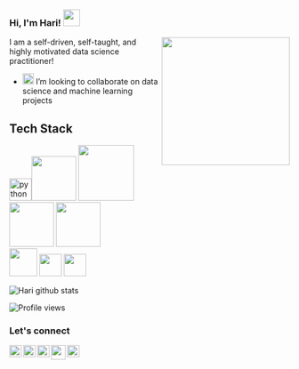 ### Hi, I'm Hari! <img src="https://raw.githubusercontent.com/MartinHeinz/MartinHeinz/master/wave.gif" width="30px">
  
<img align='right' src="https://media.giphy.com/media/vNTs0HEuSdj13sPa3F/giphy.gif" width="230">


I am a self-driven, self-taught, and highly motivated data science practitioner!

- <img alt="GIF" src="https://github.com/TheDudeThatCode/TheDudeThatCode/blob/master/Assets/headbang.gif" width="20vw" /> I’m looking to collaborate on data science and machine learning projects


<h2 align="left">Tech Stack</h2>

<img src="https://raw.githubusercontent.com/gilbarbara/logos/c122ccfcfdb15d9958a85696ff2460ac3b01f8ca/logos/python.svg" alt="python" width="40" height="40"/><img src = https://matplotlib.org/3.2.1/_images/sphx_glr_logos2_003.png width='80'>  <img src = https://miro.medium.com/max/765/1*cyXCE-JcBelTyrK-58w6_Q.png width = '100'>     <img src = https://www.freecodecamp.org/news/content/images/2020/07/pandas-logo.png width='80'> <img src=http://amueller.github.io/img/scikit-learn-logo.png width = '80'>  <code>   <img height="50" src="https://camo.githubusercontent.com/c04e16c05de80dadbdc990884672fc941fdcbbfbb02b31dd48c248d010861426/68747470733a2f2f7777772e74656e736f72666c6f772e6f72672f696d616765732f74665f6c6f676f5f736f6369616c2e706e67"></code> <img src="https://ih1.redbubble.net/image.522683973.1990/st,small,507x507-pad,600x600,f8f8f8.u1.jpg" width="40" height="40"/> 
<img src="https://i1.wp.com/www.bconcepts.pt/wp-content/uploads/2019/04/PowerBI-Logo.png?fit=350%2C350&ssl=1" width="40" height="40"/> 


![Hari github stats](https://github-readme-stats.vercel.app/api?username=harikrishna9&show_icons=true&theme=gruvbox)

![Profile views](https://gpvc.arturio.dev/harikrishna9)

### Let's connect
<a href="https://twitter.com/im_haric">
  <img align="left" alt="twitter" | Twitter" width="22px" src="https://cdn.jsdelivr.net/npm/simple-icons@v3/icons/twitter.svg" />
</a>
<a href="https://www.linkedin.com/in/harikrishna-c-a1a8571a0/">
  <img align="left" alt="linkedin" width="22px" src="https://cdn.jsdelivr.net/npm/simple-icons@v3/icons/linkedin.svg" />
</a>
<a href="https://www.instagram.com/im_hari.c/">
  <img align="left" alt="instagram" width="22px" src="https://cdn.jsdelivr.net/npm/simple-icons@v3/icons/instagram.svg" />
</a>
<a href="https://www.kaggle.com/harikrishna9">
  <img alt="Kaggle" width="22px" src="https://cdn.jsdelivr.net/npm/simple-icons@v3/icons/kaggle.svg" />
</a>
<a href="mailto:mrharic9@gmail.com">
  <img align="left" width="26px" src="https://cdn.jsdelivr.net/npm/simple-icons@v3/icons/gmail.svg" />
</a>

<br />
<br />

